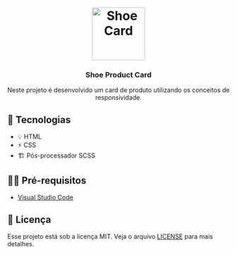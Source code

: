 <h1 align="center">
  <img alt="Shoe Card" src="https://logodownload.org/nike-logo/nike-logo-5/" width="120px" />
</h1>

<h3 align="center">
  Shoe Product Card
</h3>

<p align="center">Neste projeto é desenvolvido um card de produto utilizando os conceitos de responsividade.</p>

## 🚀 Tecnologias

- 💡 HTML
- ⚡ CSS 
- 🏗 Pós-processador SCSS

## ✋🏻 Pré-requisitos

- [Visual Studio Code](https://code.visualstudio.com/)

## 📝 Licença

Esse projeto está sob a licença MIT. Veja o arquivo [LICENSE](LICENSE.md) para mais detalhes.
